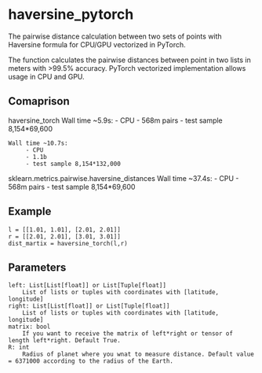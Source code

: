 # haversine_pytorch
The pairwise distance calculation between two sets of points with Haversine formula for CPU/GPU vectorized in PyTorch.

The function calculates the pairwise distances between point in two lists in meters with >99.5% accuracy. 
PyTorch vectorized implementation allows usage in CPU and GPU.

Comaprison
----------

haversine_torch
    Wall time ~5.9s:
        - CPU 
        - 568m pairs
        - test sample 8,154*69,600

    Wall time ~10.7s:
         - CPU
         - 1.1b
         - test sample 8,154*132,000

sklearn.metrics.pairwise.haversine_distances
    Wall time ~37.4s: 
         - CPU
         - 568m pairs
         - test sample 8,154*69,600


    
Example
-------
    
    l = [[1.01, 1.01], [2.01, 2.01]]
    r = [[2.01, 2.01], [3.01, 3.01]]
    dist_martix = haversine_torch(l,r)
    
Parameters
----------
    
    left: List[List[float]] or List[Tuple[float]]
        List of lists or tuples with coordinates with [latitude, longitude]
    right: List[List[float]] or List[Tuple[float]]
        List of lists or tuples with coordinates with [latitude, longitude]
    matrix: bool
        If you want to receive the matrix of left*right or tensor of length left*right. Default True.
    R: int
        Radius of planet where you wnat to measure distance. Default value = 6371000 according to the radius of the Earth.

